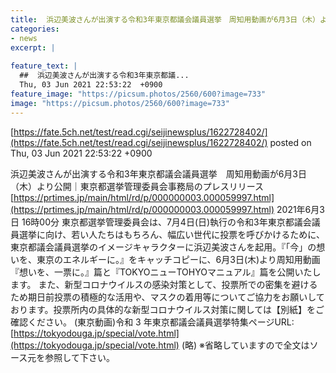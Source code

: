 ```yaml
---
title:  浜辺美波さんが出演する令和3年東京都議会議員選挙　周知用動画が6月3日（木）より公開  
categories:
- news
excerpt: |
  
feature_text: |
  ##  浜辺美波さんが出演する令和3年東京都議...
  Thu, 03 Jun 2021 22:53:22  +0900
feature_image: "https://picsum.photos/2560/600?image=733"
image: "https://picsum.photos/2560/600?image=733"
---
```


[https://fate.5ch.net/test/read.cgi/seijinewsplus/1622728402/](https://fate.5ch.net/test/read.cgi/seijinewsplus/1622728402/)
posted on Thu, 03 Jun 2021 22:53:22  +0900

<!--more-->

浜辺美波さんが出演する令和3年東京都議会議員選挙　周知用動画が6月3日（木）より公開｜東京都選挙管理委員会事務局のプレスリリース [https://prtimes.jp/main/html/rd/p/000000003.000059997.html](https://prtimes.jp/main/html/rd/p/000000003.000059997.html) 2021年6月3日 16時00分 東京都選挙管理委員会は、7月4日(日)執行の令和3年東京都議会議員選挙に向け、若い人たちはもちろん、幅広い世代に投票を呼びかけるために、東京都議会議員選挙のイメージキャラクターに浜辺美波さんを起用。『「今」の想いを、東京のエネルギーに。』をキャッチコピーに、6月3日(木)より周知用動画『想いを、一票に。』篇と『TOKYOニューTOHYOマニュアル』篇を公開いたします。 また、新型コロナウイルスの感染対策として、投票所での密集を避けるため期日前投票の積極的な活用や、マスクの着用等についてご協力をお願いしております。投票所内の具体的な新型コロナウイルス対策に関しては【別紙】をご確認ください。 (東京動画)令和 3 年東京都議会議員選挙特集ページURL:[https://tokyodouga.jp/special/vote.html](https://tokyodouga.jp/special/vote.html) (略) ※省略していますので全文はソース元を参照して下さい。
